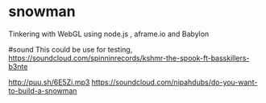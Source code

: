# snowman
Tinkering with WebGL using node.js , aframe.io and Babylon



#sound
This could be use for testing, 
https://soundcloud.com/spinninrecords/kshmr-the-spook-ft-basskillers-b3nte


http://puu.sh/6E5Zi.mp3
https://soundcloud.com/nipahdubs/do-you-want-to-build-a-snowman